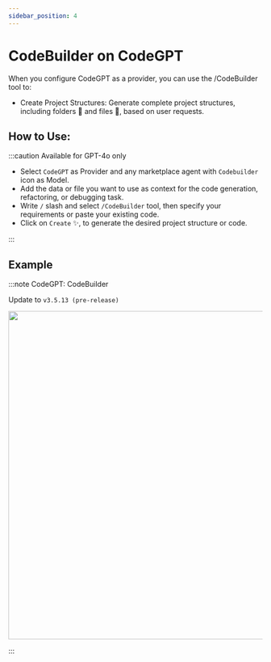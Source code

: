 ```yaml
---
sidebar_position: 4
---
```


# CodeBuilder on CodeGPT

When you configure CodeGPT as a provider, you can use the /CodeBuilder tool to:
- Create Project Structures: Generate complete project structures, including folders 📁 and files 📄, based on user requests.


## How to Use:
:::caution Available for GPT-4o only
- Select `CodeGPT` as Provider and any marketplace agent with `Codebuilder` icon as Model.
- Add the data or file you want to use as context for the code generation, refactoring, or debugging task.
- Write `/` slash and select `/CodeBuilder` tool, then specify your requirements or paste your existing code.
- Click on `Create` ✨, to generate the desired project structure or code.

:::

## Example

:::note CodeGPT: CodeBuilder

Update to `v3.5.13 (pre-release)`

<p align="center">
  <img width="900" height="650" src="https://github.com/user-attachments/assets/6a496227-1c0c-4bf6-b9aa-4e78c2579bad" />
</p>
:::
